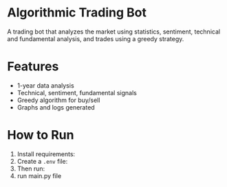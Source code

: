 # Algorithmic Trading Bot

A trading bot that analyzes the market using statistics, sentiment, technical and fundamental analysis, and trades using a greedy strategy.

# Features
- 1-year data analysis
- Technical, sentiment, fundamental signals
- Greedy algorithm for buy/sell
- Graphs and logs generated

# How to Run
1. Install requirements:
2. Create a `.env` file:
3. Then run:
4. run main.py file 


